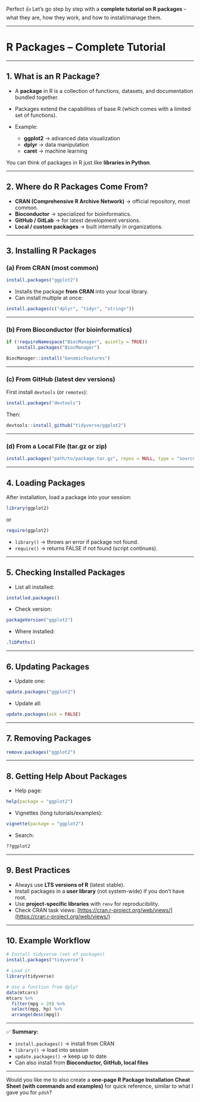 Perfect 👍 Let’s go step by step with a **complete tutorial on R packages** – what they are, how they work, and how to install/manage them.

---

# **R Packages – Complete Tutorial**

---

## **1. What is an R Package?**

* A **package** in R is a collection of functions, datasets, and documentation bundled together.
* Packages extend the capabilities of base R (which comes with a limited set of functions).
* Example:

  * **ggplot2** → advanced data visualization
  * **dplyr** → data manipulation
  * **caret** → machine learning

You can think of packages in R just like **libraries in Python**.

---

## **2. Where do R Packages Come From?**

* **CRAN (Comprehensive R Archive Network)** → official repository, most common.
* **Bioconductor** → specialized for bioinformatics.
* **GitHub / GitLab** → for latest development versions.
* **Local / custom packages** → built internally in organizations.

---

## **3. Installing R Packages**

### (a) From CRAN (most common)

```R
install.packages("ggplot2")
```

* Installs the package **from CRAN** into your local library.
* Can install multiple at once:

```R
install.packages(c("dplyr", "tidyr", "stringr"))
```

---

### (b) From Bioconductor (for bioinformatics)

```R
if (!requireNamespace("BiocManager", quietly = TRUE))
    install.packages("BiocManager")

BiocManager::install("GenomicFeatures")
```

---

### (c) From GitHub (latest dev versions)

First install `devtools` (or `remotes`):

```R
install.packages("devtools")
```

Then:

```R
devtools::install_github("tidyverse/ggplot2")
```

---

### (d) From a Local File (tar.gz or zip)

```R
install.packages("path/to/package.tar.gz", repos = NULL, type = "source")
```

---

## **4. Loading Packages**

After installation, load a package into your session:

```R
library(ggplot2)
```

or

```R
require(ggplot2)
```

* `library()` → throws an error if package not found.
* `require()` → returns FALSE if not found (script continues).

---

## **5. Checking Installed Packages**

* List all installed:

```R
installed.packages()
```

* Check version:

```R
packageVersion("ggplot2")
```

* Where installed:

```R
.libPaths()
```

---

## **6. Updating Packages**

* Update one:

```R
update.packages("ggplot2")
```

* Update all:

```R
update.packages(ask = FALSE)
```

---

## **7. Removing Packages**

```R
remove.packages("ggplot2")
```

---

## **8. Getting Help About Packages**

* Help page:

```R
help(package = "ggplot2")
```

* Vignettes (long tutorials/examples):

```R
vignette(package = "ggplot2")
```

* Search:

```R
??ggplot2
```

---

## **9. Best Practices**

* Always use **LTS versions of R** (latest stable).
* Install packages in a **user library** (not system-wide) if you don’t have root.
* Use **project-specific libraries** with `renv` for reproducibility.
* Check CRAN task views: [https://cran.r-project.org/web/views/](https://cran.r-project.org/web/views/)

---

## **10. Example Workflow**

```R
# Install tidyverse (set of packages)
install.packages("tidyverse")

# Load it
library(tidyverse)

# Use a function from dplyr
data(mtcars)
mtcars %>%
  filter(mpg > 20) %>%
  select(mpg, hp) %>%
  arrange(desc(mpg))
```

---

✅ **Summary:**

* `install.packages()` → install from CRAN
* `library()` → load into session
* `update.packages()` → keep up to date
* Can also install from **Bioconductor, GitHub, local files**

---

Would you like me to also create a **one-page R Package Installation Cheat Sheet (with commands and examples)** for quick reference, similar to what I gave you for `pdsh`?
